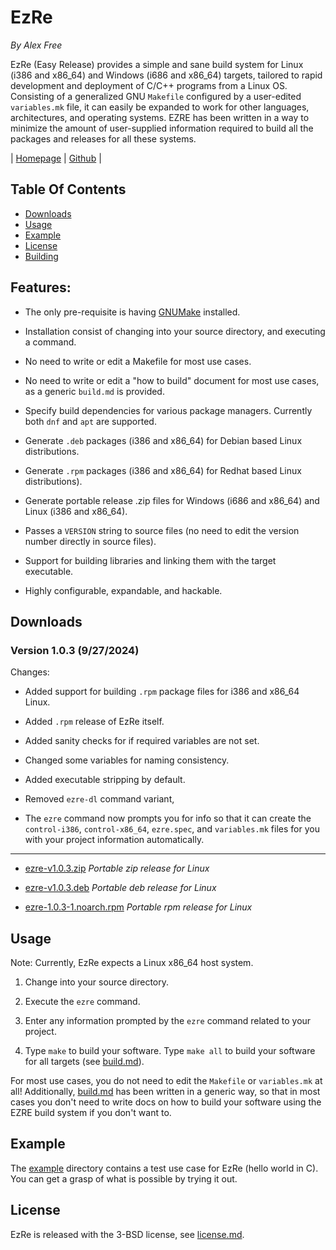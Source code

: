 # EzRe

_By Alex Free_

EzRe (Easy Release) provides a simple and sane build system for Linux (i386 and x86_64) and Windows (i686 and x86_64) targets, tailored to rapid development and deployment of C/C++ programs from a Linux OS. Consisting of a generalized GNU `Makefile` configured by a user-edited `variables.mk` file, it can easily be expanded to work for other languages, architectures, and operating systems. EZRE has been written in a way to minimize the amount of user-supplied information required to build all the packages and releases for all these systems.

| [Homepage](https://alex-free.github.io/ezre) | [Github](https://github.com/alex-free/ezre) |

## Table Of Contents

* [Downloads](#downloads)
* [Usage](#usage)
* [Example](#example)
* [License](#license)
* [Building](build.md)

## Features:

* The only pre-requisite is having [GNUMake](https://www.gnu.org/software/make/) installed.

* Installation consist of changing into your source directory, and executing a command.

* No need to write or edit a Makefile for most use cases.

* No need to write or edit a "how to build" document for most use cases, as a generic `build.md` is provided.

* Specify build dependencies for various package managers. Currently both `dnf` and `apt` are supported.

* Generate `.deb` packages (i386 and x86_64) for Debian based Linux distributions.

* Generate `.rpm` packages (i386 and x86_64) for Redhat based Linux distributions).

* Generate portable release .zip files for Windows (i686 and x86_64) and Linux (i386 and x86_64).

* Passes a `VERSION` string to source files (no need to edit the version number directly in source files).

* Support for building libraries and linking them with the target executable.

* Highly configurable, expandable, and hackable.

## Downloads

### Version 1.0.3 (9/27/2024)

Changes:

* Added support for building `.rpm` package files for i386 and x86_64 Linux.

* Added `.rpm` release of EzRe itself.

* Added sanity checks for if required variables are not set.

* Changed some variables for naming consistency.

* Added executable stripping by default.

* Removed `ezre-dl` command variant,

* The `ezre` command now prompts you for info so that it can create the `control-i386`, `control-x86_64`, `ezre.spec`, and `variables.mk` files for you with your project information automatically.

---------------------------------------------

*   [ezre-v1.0.3.zip](https://github.com/alex-free/ezre/releases/download/v1.0.3/ezre-v1.0.3.zip) _Portable zip release for Linux_

*   [ezre-v1.0.3.deb](https://github.com/alex-free/ezre/releases/download/v1.0.3/ezre-v1.0.3.deb) _Portable deb release for Linux_

*   [ezre-1.0.3-1.noarch.rpm](https://github.com/alex-free/ezre/releases/download/v1.0.3/ezre-1.0.3-1.noarch.rpm) _Portable rpm release for Linux_

## Usage

Note: Currently, EzRe expects a Linux x86_64 host system.

1) Change into your source directory.

2) Execute the `ezre` command.

3) Enter any information prompted by the `ezre` command related to your project.

4) Type `make` to build your software. Type `make all` to build your software for all targets (see [build.md](template-files/build.md)).

For most use cases, you do not need to edit the `Makefile` or `variables.mk` at all! Additionally, [build.md](https://github.com/alex-free/ezre/blob/master/) has been written in a generic way, so that in most cases you don't need to write docs on how to build your software using the EZRE build system if you don't want to.

## Example

The [example](https://github.com/alex-free/ezre/blob/master/example) directory contains a test use case for EzRe (hello world in C). You can get a grasp of what is possible by trying it out.

## License

EzRe is released with the 3-BSD license, see [license.md](https://github.com/alex-free/ezre/blob/master/license.md).